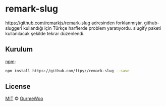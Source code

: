 # remark-slug

https://github.com/remarkjs/remark-slug adresinden forklanmıştır. github-sluggeri kullandığı için Türkçe harflerde problem yaratıyordu. slugify paketi kullanılacak şekilde tekrar düzenlendi.

## Kurulum

[npm][]:

```sh
npm install https://github.com/ftpyz/remark-slug --save
```

## License

[MIT][license] © [GurmeWoo][author]

<!-- Definitions -->

[build-badge]: https://img.shields.io/travis/remarkjs/remark-slug/master.svg
[build]: https://travis-ci.org/remarkjs/remark-slug
[coverage-badge]: https://img.shields.io/codecov/c/github/remarkjs/remark-slug.svg
[coverage]: https://codecov.io/github/remarkjs/remark-slug
[downloads-badge]: https://img.shields.io/npm/dm/remark-slug.svg
[downloads]: https://www.npmjs.com/package/remark-slug
[size-badge]: https://img.shields.io/bundlephobia/minzip/remark-slug.svg
[size]: https://bundlephobia.com/result?p=remark-slug
[sponsors-badge]: https://opencollective.com/unified/sponsors/badge.svg
[backers-badge]: https://opencollective.com/unified/backers/badge.svg
[collective]: https://opencollective.com/unified
[chat-badge]: https://img.shields.io/badge/chat-spectrum-7b16ff.svg
[chat]: https://spectrum.chat/unified/remark
[npm]: https://docs.npmjs.com/cli/install
[health]: https://github.com/remarkjs/.github
[contributing]: https://github.com/remarkjs/.github/blob/master/contributing.md
[support]: https://github.com/remarkjs/.github/blob/master/support.md
[coc]: https://github.com/remarkjs/.github/blob/master/code-of-conduct.md
[license]: license
[author]: https://gurmwoo.com
[remark]: https://github.com/remarkjs/remark
[ghslug]: https://github.com/Flet/github-slugger
[to-hast]: https://github.com/syntax-tree/mdast-util-to-hast
[rehype-slug]: https://github.com/rehypejs/rehype-slug
[remark-html]: https://github.com/remarkjs/remark-html
[remark-rehype]: https://github.com/remarkjs/remark-rehype
[rehype]: https://github.com/rehypejs/rehype
[xss]: https://en.wikipedia.org/wiki/Cross-site_scripting
[sanitize]: https://github.com/rehypejs/rehype-sanitize
